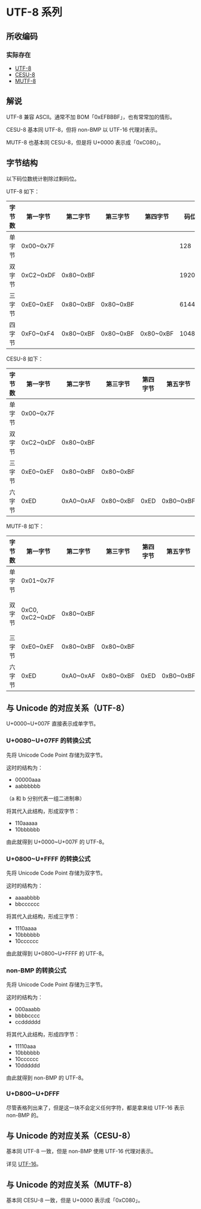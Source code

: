 # UTF-8 系列

## 所收编码
### 实际存在
- [UTF-8](https://www.unicode.org/versions/Unicode10.0.0/ch03.pdf#G31703)
- [CESU-8](https://www.unicode.org/reports/tr26/)
- [MUTF-8](https://docs.oracle.com/javase/8/docs/api/java/io/DataInput.html#modified-utf-8)

## 解说
UTF-8 兼容 ASCII。通常不加 BOM「0xEFBBBF」，也有常常加的情形。

CESU-8 基本同 UTF-8，但将 non-BMP 以 UTF-16 代理对表示。

MUTF-8 也基本同 CESU-8，但是将 U+0000 表示成「0xC080」。

## 字节结构
以下码位数统计剔除过剩码位。

UTF-8 如下：

|字节数|第一字节|第二字节|第三字节|第四字节|码位数|注释|
|-|-|-|-|-|-|-|
|单字节|0x00~0x7F||||128||
|双字节|0xC2~0xDF|0x80~0xBF|||1920|0xC0~0xC1 属于过剩码位。|
|三字节|0xE0~0xEF|0x80~0xBF|0x80~0xBF||61440|0xEDA080~0xEDBFBF 通常不认为是合法码位。|
|四字节|0xF0~0xF4|0x80~0xBF|0x80~0xBF|0x80~0xBF|1048576||

CESU-8 如下：

|字节数|第一字节|第二字节|第三字节|第四字节|第五字节|第六字节|码位数|注释|
|-|-|-|-|-|-|-|-|-|
|单字节|0x00~0x7F||||||128||
|双字节|0xC2~0xDF|0x80~0xBF|||||1920||
|三字节|0xE0~0xEF|0x80~0xBF|0x80~0xBF||||61440|0xEDA080~0xEDBFBF 留给 non-BMP。|
|六字节|0xED|0xA0~0xAF|0x80~0xBF|0xED|0xB0~0xBF|0x80~0xBF|1048576|以 UTF-16 代理对表示 non-BMP。|

MUTF-8 如下：

|字节数|第一字节|第二字节|第三字节|第四字节|第五字节|第六字节|码位数|注释|
|-|-|-|-|-|-|-|-|-|
|单字节|0x01~0x7F||||||127||
|双字节|0xC0, 0xC2~0xDF|0x80~0xBF|||||1921|使用 0xC080 表示 U+0000。|
|三字节|0xE0~0xEF|0x80~0xBF|0x80~0xBF||||61440||
|六字节|0xED|0xA0~0xAF|0x80~0xBF|0xED|0xB0~0xBF|0x80~0xBF|1048576||

## 与 Unicode 的对应关系（UTF-8）
U+0000~U+007F 直接表示成单字节。

### U+0080~U+07FF 的转换公式
先将 Unicode Code Point 存储为双字节。

这时的结构为：
- 00000aaa
- aabbbbbb

（a 和 b 分别代表一组二进制串）

将其代入此结构，形成双字节：
- 110aaaaa
- 10bbbbbb

由此就得到 U+0000~U+007F 的 UTF-8。

### U+0800~U+FFFF 的转换公式
先将 Unicode Code Point 存储为双字节。

这时的结构为：
- aaaabbbb
- bbcccccc

将其代入此结构，形成三字节：
- 1110aaaa
- 10bbbbbb
- 10cccccc

由此就得到 U+0800~U+FFFF 的 UTF-8。

### non-BMP 的转换公式
先将 Unicode Code Point 存储为三字节。

这时的结构为：
- 000aaabb
- bbbbcccc
- ccdddddd

将其代入此结构，形成四字节：
- 11110aaa
- 10bbbbbb
- 10cccccc
- 10dddddd

由此就得到 non-BMP 的 UTF-8。

### U+D800~U+DFFF
尽管表格列出来了，但是这一块不会定义任何字符，都是拿来给 UTF-16 表示 non-BMP 的。

## 与 Unicode 的对应关系（CESU-8）
基本同 UTF-8 一致，但是 non-BMP 使用 UTF-16 代理对表示。

详见 [UTF-16](https://github.com/mrhso/IshisashiEncoding/blob/master/UTF/UTF-16/README.md#non-bmp-的转换公式)。

## 与 Unicode 的对应关系（MUTF-8）
基本同 CESU-8 一致，但是 U+0000 表示成「0xC080」。
